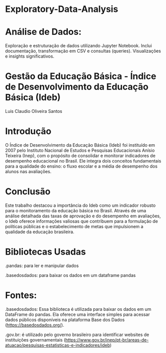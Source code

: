 # Exploratory-Data-Analysis

# Análise de Dados: 
Exploração e estruturação de dados utilizando Jupyter Notebook. Inclui documentação, transformação em CSV e consultas (queries). Visualizações e insights significativos.

# Gestão da Educação Básica - Índice de Desenvolvimento da Educação Básica (Ideb)
Luis Claudio Oliveira Santos

# Introdução
O Índice de Desenvolvimento da Educação Básica (Ideb) foi instituído em 2007 pelo Instituto Nacional de Estudos e Pesquisas Educacionais Anísio Teixeira (Inep), com o propósito de consolidar e monitorar indicadores de desempenho educacional no Brasil. Ele integra dois conceitos fundamentais para a qualidade do ensino: o fluxo escolar e a média de desempenho dos alunos nas avaliações.

# Conclusão
Este trabalho destacou a importância do Ideb como um indicador robusto para o monitoramento da educação básica no Brasil. Através de uma análise detalhada das taxas de aprovação e do desempenho em avaliações, o Ideb oferece informações valiosas que contribuem para a formulação de políticas públicas e o estabelecimento de metas que impulsionem a qualidade da educação brasileira.

# Bibliotecas Usadas

 .pandas: para ler e manipular dados
    
 .basedosdados: para baixar os dados em um dataframe pandas

# Fontes:
.basedosdados: Essa biblioteca é utilizada para baixar os dados em um DataFrame do pandas. Ela oferece uma interface simples para acessar dados públicos disponíveis na plataforma Base dos Dados (https://basedosdados.org/).
    
.gov.br: é utilizado pelo governo brasileiro para identificar websites de instituições governamentais (https://www.gov.br/inep/pt-br/areas-de-atuacao/pesquisas-estatisticas-e-indicadores/ideb)
